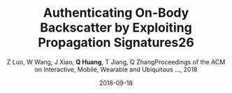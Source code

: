 ---
title: "Authenticating On-Body Backscatter by Exploiting Propagation Signatures26"
collection: publications
permalink: "/publication/2018-09-18"
excerpt: "The vision of battery-free communication has made backscatter a compelling technology for on-body wearable and implantable devices. Recent advances have facilitated the communication between backscatter tags and on-body smart devices. These studies have focused on the communication dimension, while the security dimension remains vulnerable. It has been demonstrated that wireless connectivity can be exploited to send unauthorized commands or fake messages that result in device malfunctioning. The key challenge in defending these attacks stems from the minimalist design in backscatter. Thus, in this paper, we explore the feasibility of authenticating an on-body backscatter tag without modifying its signal or protocol. We present SecureScatter, a physical-layer solution that delegates the security of backscatter to an on-body smart device. To this end, we profile the on-body propagation paths of …"
date: "2018-09-18"
venue: "Proceedings of the ACM on Interactive, Mobile, Wearable and Ubiquitous …, 2018"
paperurl: "https://arxiv.org/pdf/1808.06322"
author: "Z Luo, W Wang, J Xiao, <strong>Q Huang</strong>, T Jiang, Q ZhangProceedings of the ACM on Interactive, Mobile, Wearable and Ubiquitous …, 2018"
poster:
remark:
---